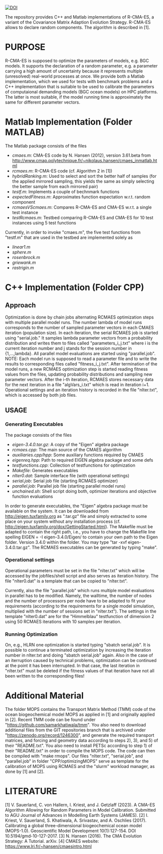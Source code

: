 [![DOI](https://zenodo.org/badge/532043505.svg)](https://zenodo.org/badge/latestdoi/532043505)


The repository provides C++ and Matlab implementations of R-CMA-ES,
a variant of the Covariance Matrix Adaption Evolution Strategy.
R-CMA-ES allows to declare random components.
The algorithm is described in [1].

# PURPOSE

R-CMA-ES is supposed to optimize the parameters of models, e.g. BGC models.
It supports the declaration of a random parameter, e.g. a parameter carrying
a high amount of uncertainty because it represents multiple (unresolved)
real-world processes at once.
We provide both a Matlab implementation, which we used for tests with
benchmark problems and a C++ implementation that is suitable to be used to
calibrate the parameters of computaional demanding models (BGC ocean models)
on HPC platforms. The latter is most suitable, if the model running time is
approximately the same for different parameter vectors.

# Matlab Implementation (Folder MATLAB)

The Matlab package consists of the files
- *cmaes.m*: CMA-ES code by N. Hansen (2012), version 3.61.beta from
  http://www.cmap.polytechnique.fr/~nikolaus.hansen/cmaes_inmatlab.html
- *rcmaes.m*: R-CMA-ES code (cf. Algorithm 2 in [1])
- *hybridRanking.m*: Used to select and sort the better half of samples
  (for the applied mirrored sampling, this yields the same as
  simply selecting the better sample from each mirrored pair)
- *testf.m*: Implements a couple of bechnmark functions
- *expectedFitness.m*: Approximates function expectation w.r.t. random component
- *rcmaesVScmaes.m*: Compares R-CMA-ES and CMA-ES w.r.t. a single test instance
- *testRcmaes.m*: Testbed comparing R-CMA-ES and CMA-ES for 10 test instances
  using 5 test functions

Currently, in order to invoke "cmaes.m", the five test functions from "testf.m"
that are used in the testbed are implemented solely as
- *linear1.m*
- *sphere.m*
- *rosenbrock.m*
- *griewank.m*
- *rastrigin.m*

# C++ Implementation (Folder CPP)

## Approach

Optimization is done by chain jobs alternating RCMAES optimization steps with
multiple parallel model runs. The number lambda of model runs corresponds to the
number of sampled parameter vectors in each CMAES iteration (population size).
In each iteration, the serial RCMAES job is started using "serial.job." It
samples lambda parameter vectors from a probability distribution and writes
them to files called "parameters_i_j.txt" where i is the current iteration
number and j stands for the session number in {1,...,lambda}.
All parallel model evaluations are started using "parallel.job".
NOTE: Each model run is supposed to read a parameter file and to write the
results to corresponding files called "fitness_i_j.txt".
After termination of the model runs, a new RCMAES optimization step is started
reading fitness values from the files, updating probability distributions and
sampling new parameter vectors.
After the i-th iteration, RCMAES stores necessary data for the next iteration
in a file "algVars_i.txt" which is read in iteration i+1.
Operational settings and an iteration history is recorded in the file
"nIter.txt", which is accessed by both job files.

## USAGE

### Generating Executables

The package consists of the files
- *eigen-3.4.0.tar.gz*: A copy of the "Eigen" algebra package
- *rcmaes.cpp*: The main source of the CMAES algorithm
- *auxiliaries.cpp/hpp*: Some auxiliary functions required by CMAES
- *eigenreq.hpp*: Path to required EIGEN algebra package and some defs
- *testfunctions.cpp*: Collection of testfunctions for optimization
- *Makefile*: Generates executables
- *nIter0.dat*: Sample interface file (with operational settings)
- *serial.job*: Serial job file (starting RCMAES optimizer)
- *parallel.job*: Parallel job file (starting parallel model runs)
- *unchained.sh*: Shell script doing both, optimizer iterations
  and objective function evaluations

In order to generate executables, the "Eigen" algebra package must be available
on the system. It can be downloaded from
  http://eigen.tuxfamily.org
as ".tar.gz" file and simply extracted to some place on your system without any
installation process (cf. http://eigen.tuxfamily.org/dox/GettingStarted.html).
The Makefile must be adapted to contain the right path, i.e., you have to
change the Makefile line spelling
  EIGEN = -I eigen-3.4.0/Eigen/
to contain your own path to the Eigen folder.
Version 3.4.0 within the folder. You may type "tar -xvf eigen-3.4.0.tar.gz".
The RCMAES executables can be generated by typing "make".

### Operational settings

Operational parameters must be set in the file "nIter.txt" which will be
accessed by the jobfiles/shell script and also serves as iteration history.
The file "nIter0.dat" is a template that can be copied to "nIter.txt".

Currently, also the file "parallel.job" which runs multiple model evaluations
in parallel has to be modified. Namely, the walltime, the number of nodes and
the number of processors per node have to be adapted to fit your requirements
(according to the requirements for a single model simulation, multiplied with
the number of sessions set in "nIter.txt").
The settings in the template "nIter0.dat" are for the "Himmelblau" testfunction
of dimension 2 using 50 RCMAES iterations with 10 samples per iteration.

### Running Optimization

On, e.g.,  HLRN one optimization is started typing "sbatch serial.job".
It is possible to continue a terminated optimization by increasing the
iteration number in nIter.txt and doing "sbatch serial.job" again.
Also in the case of an iterruption caused by technical problems, optimization
can be continued at the point it has been interrupted. In that case, the last
iteration in "nIter.txt" must be deleted if the fitness values of that iteration
have not all been written to the corresponding files!

# Additional Material

The folder MOPS contains the Transport Matrix Method (TMM) code of the
ocean biogeochemical model MOPS as applied in [1] and originally applied in [2].
Recent TMM code can be found under "https://github.com/samarkhatiwala/tmm".
You also need to download additional files from the GIT repositories branch
that is archived under "https://zenodo.org/record/1246300",
and generate the required transport matrices, and forcing and geometry data
according to steps 2), 3), and 5) of their "README.txt".
You also need to install PETSc according to step 1) of their "README.txt"
in order to compile the MOPS code.
The code can then be compiled with "make rmops".
Our files "nIter.txt", "serial.job", and "parallel.job" in folder
"CPP/optimizingMOPS" serve as template for the calibration of MOPS
using RCMAES and the "slurm" workload manager, as done by [1] and [2].

# LITERATURE

[1] V. Sauerland, C. von Hallern, I. Kriest, and J. Getzlaff (2023).
    A CMA-ES Algorithm Allowing for Random Parameters in Model Calibration.
    Submitted to AGU Journal of Advances in Modelling Earth Systems (JAMES).
[2] I. Kriest, V. Sauerland, S. Khatiwala, A. Srivastav, and A. Oschlies (2017).
    Calibrating a global three-dimensional biogeochemical ocean model (MOPS-1.0).
    Geoscientific Model Development 10(1):127-154. DOI 10.5194/gmd-10-127-2017. 
[3] N. Hansen (2016). The CMA Evolution Strategy: A Tutorial. arXiv.
[4] CMAES website: https://www.lri.fr/~hansen/cmaesintro.html
